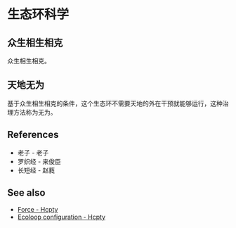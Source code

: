 # 生态环科学

## 众生相生相克

众生相生相克。

## 天地无为

基于众生相生相克的条件，这个生态环不需要天地的外在干预就能够运行，这种治理方法称为无为。

## References

- 老子 - 老子
- 罗织经 - 来俊臣
- 长短经 - 赵蕤

## See also

- [Force - Hcpty](https://github.com/Hcpty/force)
- [Ecoloop configuration - Hcpty](https://github.com/Hcpty/ecoloop-configuration)
